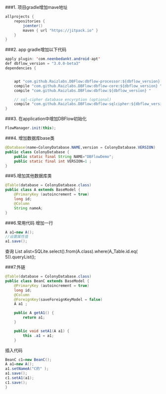 ###1. 项目gradle增加mave地址
```java
allprojects {
    repositories {
        jcenter()
        maven { url "https://jitpack.io" }
    }
}
```
###2. app gradle增加以下代码
``` java
apply plugin: 'com.neenbedankt.android-apt'
def dbflow_version = "3.0.0-beta3"
dependencies {


    apt "com.github.Raizlabs.DBFlow:dbflow-processor:${dbflow_version} "
    compile "com.github.Raizlabs.DBFlow:dbflow-core:${dbflow_version} "
    compile "com.github.Raizlabs.DBFlow:dbflow:${dbflow_version} "

    // sql-cipher database encyrption (optional)
    compile "com.github.Raizlabs.DBFlow:dbflow-sqlcipher:${dbflow_version} "
}
```
###3. 在application中增加DBFlow初始化
``` java
FlowManager.init(this);
```
###4. 增加数据库base类
```java 
@Database(name=ColonyDatabase.NAME,version = ColonyDatabase.VERSION)
public class ColonyDatabase {
    public static final String NAME="DBFlowDemo";
    public static final int VERSION=1 ;
}
```
###5.增加其他数据库类
```java 
@Table(database = ColonyDatabase.class)
public class A extends BaseModel {
    @PrimaryKey (autoincrement = true)
    long id;
    @Column
    String nameA;
}
```
###6.常用代码
增加一行
```java
A a1=new A();
//设置属性值
a1.save();
```
查询
List<A> alist=SQLite.select().from(A.class).where(A_Table.id.eq( 5)).queryList();

###7.外链
```java
@Table(database = ColonyDatabase.class)
public class BeanC extends BaseModel {
    @PrimaryKey (autoincrement = true)
    long id;
    @Column
    @ForeignKey(saveForeignKeyModel = false)
    A a1 ;

    public A getA1() {
        return a1;
    }

    public void setA1(A a1) {
        this .a1 = a1;
    }
```

插入代码
```java
BeanC c1=new BeanC();
A a1=new A();
a1.setNameA("C的" );
a1.save();
c1.setA1(a1);
c1.save();
}
```
